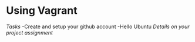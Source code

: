 # Using Vagrant
*Tasks*
-Create and setup your github account
-Hello Ubuntu
*Details on your project assignment*
